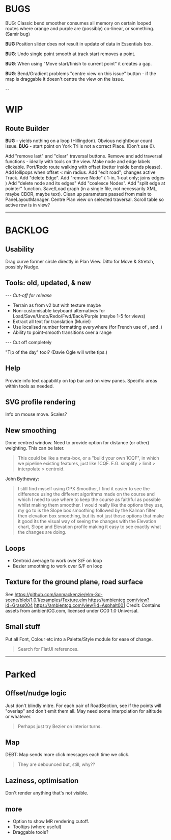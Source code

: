 
# BUGS

BUG: Classic bend smoother consumes all memory on certain looped routes where
     orange and purple are (possibly) co-linear, or something. (Samir bug)

**BUG** Position slider does not result in update of data in Essentials box.

**BUG**: Undo single point smooth at track start removes a point.

**BUG**: When using "Move start/finish to current point" it creates a gap.

**BUG**: Bend/Gradient problems "centre view on this issue" button -
if the map is draggable it doesn't centre the view on the issue.
 
--

# WIP

## Route Builder

**BUG** - yields nothing on a loop (Hillingdon). Obvious neightbour count issue.
**BUG** - start point on York Tri is not a correct Place. (Don't use 0).

Add "remove last" and "clear" traversal buttons.
Remove and add traversal functions - ideally with tools on the view.
Make node and edge labels clickable.
Port/Redo route walking with offset (better inside bends please).
Add lollipops when offset < min radius.
Add "edit road"; changes active Track.
Add "delete Edge".
Add "remove Node" ( 1-in, 1-out only; joins edges )
Add "delete node and its edges"
Add "coalesce Nodes".
Add "split edge at pointer" function.
Save/Load graph (in a single file, not necessarily XML, maybe CBOR, maybe text).
Clean up parameters passed from main to PaneLayoutManager.
Centre Plan view on selected traversal.
Scroll table so active row is in view?


---

# BACKLOG

## Usability

Drag curve former circle directly in Plan View.
Ditto for Move & Stretch, possibly Nudge.

## Tools: old, updated, & new

--- _Cut-off for release_
- Terrain as from v2 but with texture maybe
- Non-customisable keyboard alternatives for Load/Save/Undo/Redo/Fwd/Back/Purple (maybe 1-5 for views)
- Extract all text for translation (Muriel)
- Use localised number formatting everywhere (for French use of , and .)
- Ability to point-smooth transitions over a range

--- Cut off completely

"Tip of the day" tool? (Davie Ogle will write tips.)

## Help

Provide info text capability on top bar and on view panes.
Specific areas within tools as needed.

## SVG profile rendering

Info on mouse move.
Scales?

## New smoothing

Done centred window. Need to provide option for distance (or other) weighting. This can be later.

> This could be like a meta-box, or a "build your own 1CQF", in which
> we pipeline existing features, just like 1CQF.
> E.G. simplify > limit > interpolate > centroid.

John Bytheway:
> I still find myself using GPX Smoother, I find it easier to see the
difference using the different algorithms made on the course and which
I need to use where to keep the course as faithful as possible whilst
making them smoother. I would really like the options they use, my go
to is the Slope box smoothing followed by the Kalman filter then
elevation box smoothing, but its not just those options that make it
good its the visual way of seeing the changes with the Elevation
chart, Slope and Elevation profile making it easy to see exactly what
the changes are doing.

## Loops

- Centroid average to work over S/F on loop
- Bezier smoothing to work over S/F on loop

## Texture for the ground plane, road surface

See https://github.com/ianmackenzie/elm-3d-scene/blob/1.0.1/examples/Texture.elm
https://ambientcg.com/view?id=Grass004
https://ambientcg.com/view?id=Asphalt001
Credit: Contains assets from ambientCG.com, licensed under CC0 1.0 Universal.

## Small stuff

Put all Font, Colour etc into a Palette/Style module for ease of change.
> Search for FlatUI references.
 
---

# Parked

## Offset/nudge logic

Just don't blindly mitre. For each pair of RoadSection, see if the points will
"overlap" and don't emit them all. May need some interpolation for altitude or whatever.
> Perhaps just try Bezier on interior turns.

## Map

DEBT: Map sends more click messages each time we click.
> They are debounced but, still, why??

## Laziness, optimisation

Don't render anything that's not visible.

## more

- Option to show MR rendering cutoff.
- Tooltips (where useful)
- Draggable tools?
